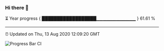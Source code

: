 ### Hi there 👋

⏳ Year progress { ██████████████████▁▁▁▁▁▁▁▁▁▁▁▁ } 61.61 %

---

⏰ Updated on Thu, 13 Aug 2020 12:09:20 GMT

![Progress Bar CI](https://github.com/liununu/liununu/workflows/Progress%20Bar%20CI/badge.svg)
